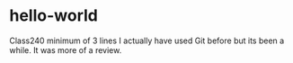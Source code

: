 # hello-world
Class240 
minimum of 3 lines
I actually have used Git before but its been a while. It was more of a review. 

